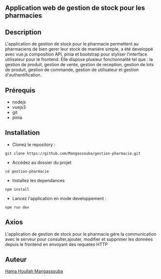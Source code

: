 ## Application web de gestion de stock pour les pharmacies 

## Description

L'application de gestion de stock pour le pharmacie permettent au pharmaciens de bien gerer leur stock de maniére simple, a été developpé avec vue.js composition API, pinia et bootstrap pour styliser l'interface utilisateur pour le frontend. Elle dispose plusieur fonctionnalité tel que : la gestion de produit, gestion de vente, gestion de reception, gestion de lots de produit, gestion de commande, gestion de utilisateur et gestion d'authentification.

## Prérequis


- nodejs
- vuejs3
- git
- pinia

## Installation

- Clonez le repository :
```
git clone https://github.com/Mangassouba/gestion-pharmacie.git
```
- Accédez au dossier du projet
````
cd gestion-pharmacie
````

- Installez les dependances

```
npm install
```

- Lancez l'application en mode developpement :

```
npm run dev
```

## Axios

L'application de gestion de stock pour le pharmacie gére la communication avec le serveur  pour consulter,ajouter, modifier et supprimer les données  depuis le frontend en envoyant des requetes HTTP

## Auteur

[Hama Houllah Mangassouba](https://github.com/Mangassouba)